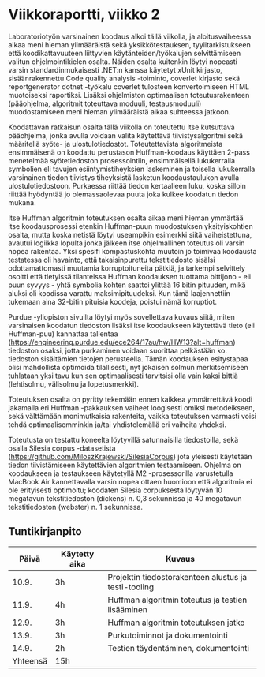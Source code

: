 # Viikkoraportti, viikko 2

Laboratoriotyön varsinainen koodaus alkoi tällä viikolla, ja aloitusvaiheessa aikaa meni hieman ylimääräistä sekä yksikkötestauksen, tyylitarkistukseen että koodikattavuuteen liittyvien käytänteiden/työkalujen selvittämiseen valitun ohjelmointikielen osalta. Näiden osalta kuitenkin löytyi nopeasti varsin standardinmukaisesti .NET:n kanssa käytetyt xUnit kirjasto, sisäänrakennettu Code quality analysis -toiminto, coverlet kirjasto sekä reportgenerator dotnet -työkalu coverlet tulosteen konvertoimiseen HTML muotoiseksi raportiksi. Lisäksi ohjelmiston optimaalisen toteutusrakenteen (pääohjelma, algoritmit toteuttava moduuli, testausmoduuli) muodostamiseen meni hieman ylimääräistä aikaa suhteessa jatkoon.

Koodattavan ratkaisun osalta tällä viikolla on toteutettu itse kutsuttava pääohjelma, jonka avulla voidaan valita käytettävä tiivistysalgoritmi sekä määritellä syöte- ja ulostulotiedostot. Toteutettavista algoritmeista ensimmäisenä on koodattu perustason Huffman-koodaus käyttäen 2-pass menetelmää syötetiedoston prosessointiin, ensimmäisellä lukukerralla symbolien eli tavujen esiintymistiheyksien laskeminen ja toisella lukukerralla varsinainen tiedon tiivistys tiheyksistä lasketun koodaustaulukon avulla ulostulotiedostoon. Purkaessa riittää tiedon kertaalleen luku, koska silloin riittää hyödyntää jo olemassaolevaa puuta joka kulkee koodatun tiedon mukana.

Itse Huffman algoritmin toteutuksen osalta aikaa meni hieman ymmärtää itse koodausprosessi etenkin Huffman-puun muodostuksen yksityiskohtien osalta, mutta koska netistä löytyi useampikin esimerkki siitä vaiheistettuna, avautui logiikka lopulta jonka jälkeen itse ohjelmallinen toteutus oli varsin nopea rakentaa. Yksi spesifi kompastuskohta muutoin jo toimivaa koodausta testatessa oli havainto, että takaisinpurettu tekstitiedosto sisälsi odottamattomasti muutamia korruptoituneita pätkiä, ja tarkempi selvittely osoitti että tietyissä tilanteissa Huffman koodauksen tuottama bittijono - eli puun syvyys - yhtä symbolia kohten saattoi ylittää 16 bitin pituuden, mikä aluksi oli koodissa varattu maksimipituudeksi. Kun tämä laajennettiin tukemaan aina 32-bitin pituisia koodeja, poistui nämä korruptiot.

Purdue -yliopiston sivuilta löytyi myös sovellettava kuvaus siitä, miten varsinaisen koodatun tiedoston lisäksi itse koodaukseen käytettävä tieto (eli Huffman-puu) kannattaa tallentaa (https://engineering.purdue.edu/ece264/17au/hw/HW13?alt=huffman) tiedoston osaksi, jotta purkaminen voidaan suorittaa pelkästään ko. tiedoston sisältämien tietojen perusteella. Tämän koodauksen esitystapaa olisi mahdollista optimoida tilallisesti, nyt jokaisen solmun merkitsemiseen tuhlataan yksi tavu kun sen optimaalisesti tarvitsisi olla vain kaksi bittiä (lehtisolmu, välisolmu ja lopetusmerkki).

Toteutuksen osalta on pyritty tekemään ennen kaikkea ymmärrettävä koodi jakamalla eri Huffman -pakkauksen vaiheet loogisesti omiksi metodeikseen, sekä välttämään monimutkaisia rakenteita, vaikka toteutuksen varmasti voisi tehdä optimaalisemminkin ja/tai yhdistelemällä eri vaiheita yhdeksi.

Toteutusta on testattu koneelta löytyvillä satunnaisilla tiedostoilla, sekä osalla Silesia corpus -datasetista (https://github.com/MiloszKrajewski/SilesiaCorpus) jota yleisesti käytetään tiedon tiivistämiseen käytettävien algoritmien testaamiseen. Ohjelma on koodaukseen ja testaukseen käytetyllä M2 -prosessorilla varustetulla MacBook Air kannettavalla varsin nopea ottaen huomioon että algoritmia ei ole erityisesti optimoitu; koodaten Silesia corpuksesta löytyvän 10 megatavun tekstitiedoston (dickens) n. 0,3 sekunnissa ja 40 megatavun tekstitiedoston (webster) n. 1 sekunnissa.


## Tuntikirjanpito

| Päivä | Käytetty aika | Kuvaus |
| ----- | ------------- | ------ |
| 10.9.  | 3h            | Projektin tiedostorakenteen alustus ja testi-tooling |
| 11.9.  | 4h            | Huffman algoritmin toteutus ja testien lisääminen |
| 12.9.  | 3h            | Huffman algoritmin toteutuksen jatko |
| 13.9.  | 3h            | Purkutoiminnot ja dokumentointi |
| 14.9.  | 2h            | Testien täydentäminen, dokumentointi |
| Yhteensä | 15h         |        |